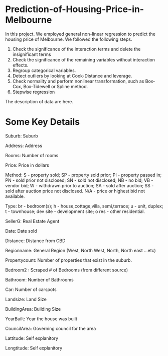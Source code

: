 # Prediction-of-Housing-Price-in-Melbourne
In this project. We employed general non-linear regression to predict the housing price of Melbourne.
We followed the following steps.
1. Check the significance of the interaction terms and delete the insignificant terms
2. Check the significance of the remaining variables without interaction effects.
3. Regroup categorical variables.
4. Detect outliers by looking at Cook-Distance and leverage.
5. Check normality and perform nonlinear transformation, such as Box-Cox, Box-Tidewell or Spline method.
6. Stepwise regression

The description of data are here.

Some Key Details
====================
Suburb: Suburb

Address: Address

Rooms: Number of rooms

Price: Price in dollars

Method: 
S - property sold; 
SP - property sold prior; 
PI - property passed in; 
PN - sold prior not disclosed; 
SN - sold not disclosed; 
NB - no bid; 
VB - vendor bid; 
W - withdrawn prior to auction; 
SA - sold after auction; 
SS - sold after auction price not disclosed. 
N/A - price or highest bid not available.

Type: 
br - bedroom(s); 
h - house,cottage,villa, semi,terrace; 
u - unit, duplex; 
t - townhouse; 
dev site - development site; 
o res - other residential.

SellerG: Real Estate Agent

Date: Date sold

Distance: Distance from CBD

Regionname: General Region (West, North West, North, North east ...etc)

Propertycount: Number of properties that exist in the suburb.

Bedroom2 : Scraped # of Bedrooms (from different source)

Bathroom: Number of Bathrooms

Car: Number of carspots

Landsize: Land Size

BuildingArea: Building Size

YearBuilt: Year the house was built

CouncilArea: Governing council for the area

Lattitude: Self explanitory

Longtitude: Self explanitory

